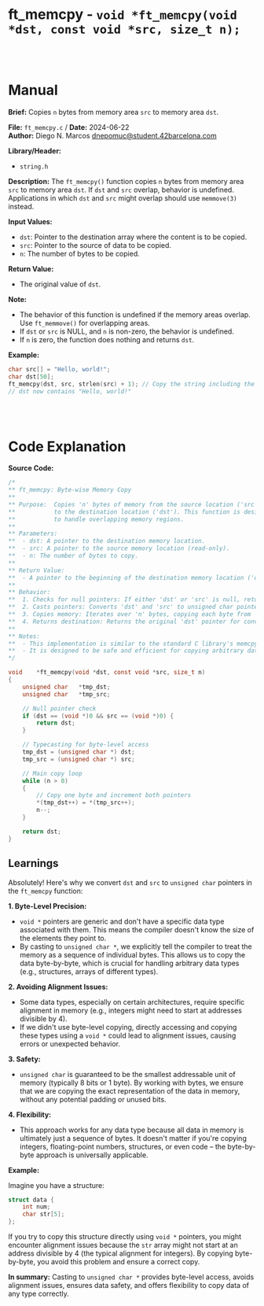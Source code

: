 # ft_memcpy - `void *ft_memcpy(void *dst, const void *src, size_t n);`
<br>
<br>

# Manual
**Brief:**
Copies `n` bytes from memory area `src` to memory area `dst`.

**File:** `ft_memcpy.c` / **Date:** 2024-06-22  
**Author:** Diego N. Marcos <dnepomuc@student.42barcelona.com>

**Library/Header:**
* `string.h `

**Description:**
The `ft_memcpy()` function copies `n` bytes from memory area `src` to memory area `dst`. If `dst` and `src` overlap, behavior is undefined. Applications in which `dst` and `src` might overlap should use `memmove(3)` instead.

**Input Values:**
* `dst`: Pointer to the destination array where the content is to be copied.
* `src`: Pointer to the source of data to be copied.
* `n`: The number of bytes to be copied.

**Return Value:**
* The original value of `dst`.

**Note:**
- The behavior of this function is undefined if the memory areas overlap. Use `ft_memmove()` for overlapping areas.
- If `dst` or `src` is NULL, and `n` is non-zero, the behavior is undefined.
- If `n` is zero, the function does nothing and returns `dst`.

**Example:**
```c
char src[] = "Hello, world!";
char dst[50];
ft_memcpy(dst, src, strlen(src) + 1); // Copy the string including the null terminator
// dst now contains "Hello, world!"
```

<br>
<br>

# Code Explanation
**Source Code:**
``` C
/*
** ft_memcpy: Byte-wise Memory Copy
**
** Purpose:  Copies 'n' bytes of memory from the source location ('src')
**           to the destination location ('dst'). This function is designed
**           to handle overlapping memory regions.
**
** Parameters:
**  - dst: A pointer to the destination memory location.
**  - src: A pointer to the source memory location (read-only).
**  - n: The number of bytes to copy.
**
** Return Value:
**  - A pointer to the beginning of the destination memory location ('dst').
**
** Behavior:
**  1. Checks for null pointers: If either 'dst' or 'src' is null, returns 'dst'.
**  2. Casts pointers: Converts 'dst' and 'src' to unsigned char pointers for byte-level access.
**  3. Copies memory: Iterates over 'n' bytes, copying each byte from 'src' to 'dst'.
**  4. Returns destination: Returns the original 'dst' pointer for convenience.
**
** Notes:
**  - This implementation is similar to the standard C library's memcpy.
**  - It is designed to be safe and efficient for copying arbitrary data types.
*/

void    *ft_memcpy(void *dst, const void *src, size_t n)
{
    unsigned char   *tmp_dst; 
    unsigned char   *tmp_src; 

    // Null pointer check
    if (dst == (void *)0 && src == (void *)0) {
        return dst; 
    }

    // Typecasting for byte-level access
    tmp_dst = (unsigned char *) dst;
    tmp_src = (unsigned char *) src;

    // Main copy loop
    while (n > 0) 
    {
        // Copy one byte and increment both pointers
        *(tmp_dst++) = *(tmp_src++); 
        n--; 
    }

    return dst; 
}


```

## Learnings

Absolutely! Here's why we convert `dst` and `src` to `unsigned char` pointers in the `ft_memcpy` function:

**1. Byte-Level Precision:**

* `void *` pointers are generic and don't have a specific data type associated with them. This means the compiler doesn't know the size of the elements they point to.
* By casting to `unsigned char *`, we explicitly tell the compiler to treat the memory as a sequence of individual bytes. This allows us to copy the data byte-by-byte, which is crucial for handling arbitrary data types (e.g., structures, arrays of different types).

**2. Avoiding Alignment Issues:**

* Some data types, especially on certain architectures, require specific alignment in memory (e.g., integers might need to start at addresses divisible by 4).
* If we didn't use byte-level copying, directly accessing and copying these types using a `void *` could lead to alignment issues, causing errors or unexpected behavior.

**3. Safety:**

* `unsigned char` is guaranteed to be the smallest addressable unit of memory (typically 8 bits or 1 byte). By working with bytes, we ensure that we are copying the exact representation of the data in memory, without any potential padding or unused bits.

**4. Flexibility:**

* This approach works for any data type because all data in memory is ultimately just a sequence of bytes. It doesn't matter if you're copying integers, floating-point numbers, structures, or even code – the byte-by-byte approach is universally applicable.

**Example:**

Imagine you have a structure:

```c
struct data {
    int num;
    char str[5];
};
```

If you try to copy this structure directly using `void *` pointers, you might encounter alignment issues because the `str` array might not start at an address divisible by 4 (the typical alignment for integers). By copying byte-by-byte, you avoid this problem and ensure a correct copy.

**In summary:** Casting to `unsigned char *` provides byte-level access, avoids alignment issues, ensures data safety, and offers flexibility to copy data of any type correctly.
